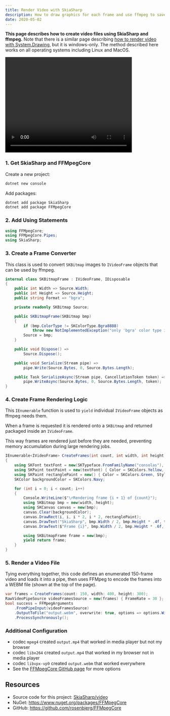 ```yaml
---
title: Render Video with SkiaSharp
description: How to draw graphics for each frame and use ffmpeg to save the result as a video file
date: 2020-05-02
---
```


**This page describes how to create video files using SkiaSharp and ffmpeg.** Note that there is a similar page describing [how to render video with System.Drawing](../../system.drawing/video/), but it is windows-only. The method described here works on all operating systems including Linux and MacOS.

<video controls autoplay loop width="400" height="300" class="d-block mx-auto my-5 border shadow">
    <source src="output.webm"
            type="video/webm">
    Sorry, your browser doesn't support embedded videos.
</video>

### 1. Get SkiaSharp and FFMpegCore

Create a new project:

```bash
dotnet new console
```

Add packages:

```bash
dotnet add package SkiaSharp
dotnet add package FFMpegCore
```

### 2. Add Using Statements

```cs
using FFMpegCore;
using FFMpegCore.Pipes;
using SkiaSharp;
```

### 3. Create a Frame Converter

This class is used to convert `SKBitmap` images to `IVideoFrame` objects that can be used by ffmpeg.

```cs
internal class SKBitmapFrame : IVideoFrame, IDisposable
{
    public int Width => Source.Width;
    public int Height => Source.Height;
    public string Format => "bgra";

    private readonly SKBitmap Source;

    public SKBitmapFrame(SKBitmap bmp)
    {
        if (bmp.ColorType != SKColorType.Bgra8888)
            throw new NotImplementedException("only 'bgra' color type is supported");
        Source = bmp;
    }

    public void Dispose() =>
        Source.Dispose();

    public void Serialize(Stream pipe) =>
        pipe.Write(Source.Bytes, 0, Source.Bytes.Length);

    public Task SerializeAsync(Stream pipe, CancellationToken token) =>
        pipe.WriteAsync(Source.Bytes, 0, Source.Bytes.Length, token);
}
```

### 4. Create Frame Rendering Logic

This `IEnumerable` function is used to `yield` individual `IVideoFrame` objects as ffmpeg needs them. 

When a frame is requested it is rendered onto a `SKBitmap` and returned packaged inside an `IVideoFrame`.

This way frames are rendered just before they are needed, preventing memory accumulation during large rendering jobs.

```cs
IEnumerable<IVideoFrame> CreateFrames(int count, int width, int height)
{
    using SKFont textFont = new(SKTypeface.FromFamilyName("consolas"), size: 32);
    using SKPaint textPaint = new(textFont) { Color = SKColors.Yellow, TextAlign = SKTextAlign.Center };
    using SKPaint rectanglePaint = new() { Color = SKColors.Green, Style = SKPaintStyle.Fill };
    SKColor backgroundColor = SKColors.Navy;

    for (int i = 0; i < count; i++)
    {
        Console.WriteLine($"\rRendering frame {i + 1} of {count}");
        using SKBitmap bmp = new(width, height);
        using SKCanvas canvas = new(bmp);
        canvas.Clear(backgroundColor);
        canvas.DrawRect(i, i, i * 2, i * 2, rectanglePaint);
        canvas.DrawText("SkiaSharp", bmp.Width / 2, bmp.Height * .4f, textPaint);
        canvas.DrawText($"Frame {i}", bmp.Width / 2, bmp.Height * .6f, textPaint);

        using SKBitmapFrame frame = new(bmp);
        yield return frame;
    }
}
```


### 5. Render a Video File

Tying everything together, this code defines an enumerated 150-frame video and loads it into a pipe, then uses FFMpeg to encode the frames into a WEBM file (shown at the top of the page).

```cs
var frames = CreateFrames(count: 150, width: 400, height: 300);
RawVideoPipeSource videoFramesSource = new(frames) { FrameRate = 30 };
bool success = FFMpegArguments
    .FromPipeInput(videoFramesSource)
    .OutputToFile("output.webm", overwrite: true, options => options.WithVideoCodec("libvpx-vp9"))
    .ProcessSynchronously();
```

### Additional Configuration
* codec `mpeg4` created `output.mp4` that worked in media player but not my browser
* codec `libx264` created `output.mp4` that worked in my browser not in media player
* codec `libvpx-vp9` created `output.webm` that worked everywhere
* See the [FFMpegCore GitHub page](https://github.com/rosenbjerg/FFMpegCore) for more options

## Resources
* Source code for this project: [SkiaSharp/video](https://github.com/swharden/Csharp-Data-Visualization/tree/main/projects/skiasharp/video/)
* NuGet: https://www.nuget.org/packages/FFMpegCore
* GitHub: https://github.com/rosenbjerg/FFMpegCore